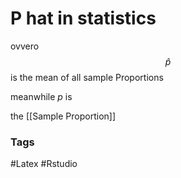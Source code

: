 # P hat in statistics 
ovvero $$\hat p$$ is the mean of all sample Proportions 

meanwhile $p$ is

the [[Sample Proportion]]


### Tags
#Latex 
#Rstudio 
